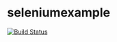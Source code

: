 # seleniumexample


[![Build Status](https://travis-ci.com/pavelgloss/seleniumexample.svg?branch=master)](https://travis-ci.com/pavelgloss/seleniumexample)
